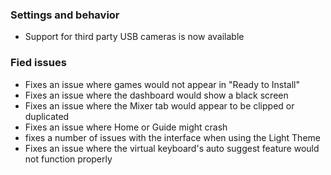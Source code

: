 ### Settings and behavior
- Support for third party USB cameras is now available

### Fied issues
- Fixes an issue where games would not appear in "Ready to Install"
- Fixes an issue where the dashboard would show a black screen
- Fixes an issue where the Mixer tab would appear to be clipped or duplicated
- Fixes an issue where Home or Guide might crash
- fixes a number of issues with the interface when using the Light Theme
- Fixes an issue where the virtual keyboard's auto suggest feature would not function properly